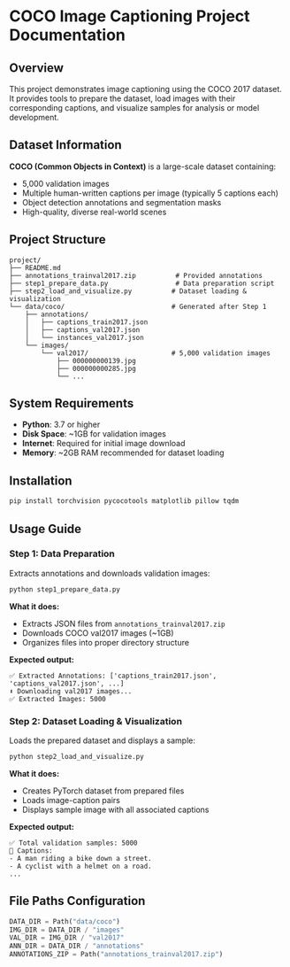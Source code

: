 # COCO Image Captioning Project Documentation

## Overview
This project demonstrates image captioning using the COCO 2017 dataset. It provides tools to prepare the dataset, load images with their corresponding captions, and visualize samples for analysis or model development.

## Dataset Information
**COCO (Common Objects in Context)** is a large-scale dataset containing:
- 5,000 validation images
- Multiple human-written captions per image (typically 5 captions each)
- Object detection annotations and segmentation masks
- High-quality, diverse real-world scenes

## Project Structure
```
project/
├── README.md
├── annotations_trainval2017.zip          # Provided annotations
├── step1_prepare_data.py                 # Data preparation script
├── step2_load_and_visualize.py          # Dataset loading & visualization
└── data/coco/                           # Generated after Step 1
    ├── annotations/
    │   ├── captions_train2017.json
    │   ├── captions_val2017.json
    │   └── instances_val2017.json
    └── images/
        └── val2017/                     # 5,000 validation images
            ├── 000000000139.jpg
            ├── 000000000285.jpg
            └── ...
```

## System Requirements
- **Python**: 3.7 or higher
- **Disk Space**: ~1GB for validation images
- **Internet**: Required for initial image download
- **Memory**: ~2GB RAM recommended for dataset loading

## Installation
```bash
pip install torchvision pycocotools matplotlib pillow tqdm
```

## Usage Guide

### Step 1: Data Preparation
Extracts annotations and downloads validation images:
```bash
python step1_prepare_data.py
```

**What it does:**
- Extracts JSON files from `annotations_trainval2017.zip`
- Downloads COCO val2017 images (~1GB)
- Organizes files into proper directory structure

**Expected output:**
```
✅ Extracted Annotations: ['captions_train2017.json', 'captions_val2017.json', ...]
⬇️ Downloading val2017 images...
✅ Extracted Images: 5000
```

### Step 2: Dataset Loading & Visualization
Loads the prepared dataset and displays a sample:
```bash
python step2_load_and_visualize.py
```

**What it does:**
- Creates PyTorch dataset from prepared files
- Loads image-caption pairs
- Displays sample image with all associated captions

**Expected output:**
```
✅ Total validation samples: 5000
📜 Captions:
- A man riding a bike down a street.
- A cyclist with a helmet on a road.
...
```

## File Paths Configuration
```python
DATA_DIR = Path("data/coco")
IMG_DIR = DATA_DIR / "images"
VAL_DIR = IMG_DIR / "val2017"
ANN_DIR = DATA_DIR / "annotations"
ANNOTATIONS_ZIP = Path("annotations_trainval2017.zip")
```

